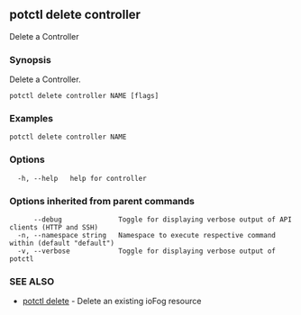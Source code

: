 ## potctl delete controller

Delete a Controller

### Synopsis

Delete a Controller.

```
potctl delete controller NAME [flags]
```

### Examples

```
potctl delete controller NAME
```

### Options

```
  -h, --help   help for controller
```

### Options inherited from parent commands

```
      --debug              Toggle for displaying verbose output of API clients (HTTP and SSH)
  -n, --namespace string   Namespace to execute respective command within (default "default")
  -v, --verbose            Toggle for displaying verbose output of potctl
```

### SEE ALSO

* [potctl delete](potctl_delete.md)	 - Delete an existing ioFog resource


